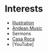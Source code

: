 # Interests
- [Illustration](https://oscampo.github.io)
- [Andean Music](https://www.youtube.com/watch?v=xZa6ACey7Rg&list=RDMMxZa6ACey7Rg&start_radio=1)
- Sermons
-   [Casa Roca](https://casaroca.org/?s=Oscar+Campo)
-   [YouTube]
